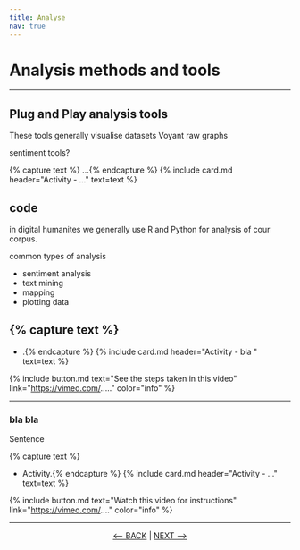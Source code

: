 ```yaml
---
title: Analyse
nav: true
---
```


# Analysis methods and tools

-----

## Plug and Play analysis tools

These tools generally visualise datasets
Voyant
raw graphs

sentiment tools?


{% capture text %}
...{% endcapture %} {% include card.md header="Activity - ..." text=text %}

## code

in digital humanites we generally use R and Python for analysis of cour corpus.

common types of analysis

- sentiment analysis
- text mining
- mapping
- plotting data 

{% capture text %}
- 
- .{% endcapture %} {% include card.md header="Activity - bla " text=text %}

{% include button.md text="See the steps taken in this video" link="https://vimeo.com/....." color="info" %}

-----

### bla bla

Sentence

{% capture text %}
- Activity.{% endcapture %} {% include card.md header="Activity - ..." text=text %}


{% include button.md text="Watch this video for instructions" link="https://vimeo.com/...." color="info" %}

-----

<p align="center">
  <a href="https://griffithunilibrary.github.io/intro-text-mining-analysis/content/5-build.html"><-- BACK</a> |
  <a href="https://griffithunilibrary.github.io/intro-text-mining-analysis/content/7-vis.html">NEXT --></a>
</p>
